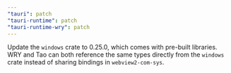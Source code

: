 ```yaml
---
"tauri": patch
"tauri-runtime": patch
"tauri-runtime-wry": patch
---
```


Update the `windows` crate to 0.25.0, which comes with pre-built libraries. WRY and Tao can both reference the same types directly from the `windows` crate instead of sharing bindings in `webview2-com-sys`.